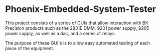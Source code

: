 # Phoenix-Embedded-System-Tester
This project consists of a series of GUIs that allow interaction with BK
Precision products such as the 2831E DMM, 9201 power supply, 9205 power supply,
as well as a dac, and a series of relays. 

The purpose of these GUI's is to allow easy automated testing of each piece
of the equipment.

